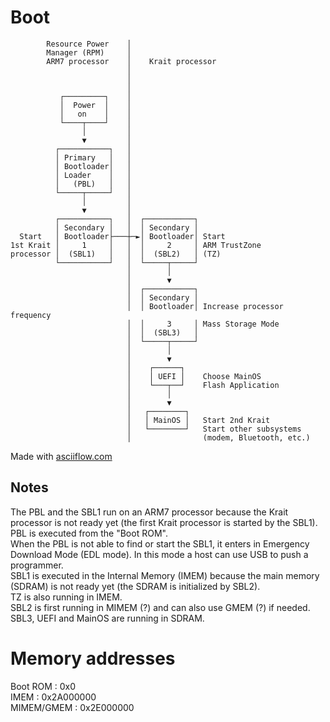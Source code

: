 # Boot

```
        Resource Power    │                                        
        Manager (RPM)     │                                        
        ARM7 processor    │    Krait processor                     
                          │                                        
                          │                                        
                          │                                        
           ┌─────────┐    │                                        
           │  Power  │    │                                        
           │   on    │    │                                        
           └────┬────┘    │                                        
                │         │                                        
                ▼         │                                        
          ┌───────────┐   │                                        
          │ Primary   │   │                                        
          │ Bootloader│   │                                        
          │ Loader    │   │                                        
          │   (PBL)   │   │                                        
          └─────┬─────┘   │                                        
                │         │                                        
                ▼         │                                        
          ┌───────────┐   │  ┌───────────┐                         
          │ Secondary │   │  │ Secondary │                         
  Start   │ Bootloader├───┼─►│ Bootloader│ Start                   
1st Krait │     1     │   │  │     2     │ ARM TrustZone           
processor │  (SBL1)   │   │  │  (SBL2)   │ (TZ)                    
          └───────────┘   │  └─────┬─────┘                         
                          │        │                               
                          │        ▼                               
                          │  ┌───────────┐                         
                          │  │ Secondary │                         
                          │  │ Bootloader│ Increase processor frequency            
                          │  │     3     │ Mass Storage Mode                    
                          │  │  (SBL3)   │                         
                          │  └─────┬─────┘                         
                          │        │                               
                          │        ▼                               
                          │    ┌──────┐                            
                          │    │ UEFI │    Choose MainOS           
                          │    └───┬──┘    Flash Application       
                          │        │                               
                          │        ▼                               
                          │   ┌────────┐                           
                          │   │ MainOS │   Start 2nd Krait         
                          │   └────────┘   Start other subsystems  
                          │                (modem, Bluetooth, etc.)
```

Made with [asciiflow.com](https://asciiflow.com)

## Notes
The PBL and the SBL1 run on an ARM7 processor because the Krait processor is not ready yet (the first Krait processor is started by the SBL1).  
PBL is executed from the "Boot ROM".  
When the PBL is not able to find or start the SBL1, it enters in Emergency Download Mode (EDL mode). In this mode a host can use USB to push a programmer.  
SBL1 is executed in the Internal Memory (IMEM) because the main memory (SDRAM) is not ready yet (the SDRAM is initialized by SBL2).  
TZ is also running in IMEM.  
SBL2 is first running in MIMEM (?) and can also use GMEM (?) if needed.  
SBL3, UEFI and MainOS are running in SDRAM.  

# Memory addresses

Boot ROM : 0x0  
IMEM : 0x2A000000  
MIMEM/GMEM : 0x2E000000  

